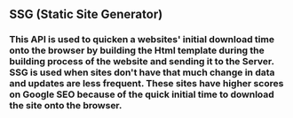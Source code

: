## SSG (Static Site Generator)

### This API is used to quicken a websites' initial download time onto the browser by building the Html template during the building process of the website and sending it to the Server.  SSG is used when sites don't have that much change in data and updates are less frequent. These sites have higher scores on Google SEO because of the quick initial time to download the site onto the browser.
